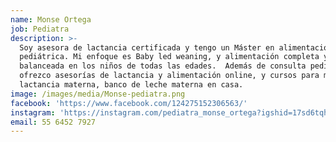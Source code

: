 ```yaml
---
name: Monse Ortega
job: Pediatra
description: >-
  Soy asesora de lactancia certificada y tengo un Máster en alimentación clínica
  pediátrica. Mi enfoque es Baby led weaning, y alimentación completa y
  balanceada en los niños de todas las edades.  Además de consulta pediátrica
  ofrezco asesorías de lactancia y alimentación online, y cursos para mamás de
  lactancia materna, banco de leche materna en casa.
image: /images/media/Monse-pediatra.png
facebook: 'https://www.facebook.com/124275152306563/'
instagram: 'https://instagram.com/pediatra_monse_ortega?igshid=17sd6tqhk8qq5'
email: 55 6452 7927
---
```


